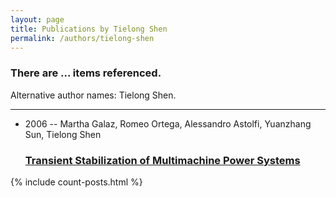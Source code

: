 ```yaml
---
layout: page
title: Publications by Tielong Shen
permalink: /authors/tielong-shen
---
```


<h3 id="number-posts">There are ... items referenced.</h3>
<p id='info-authors'>Alternative author names: Tielong Shen.</p>
<hr />
<ul class="post-list">
<li><span class='post-meta'>2006 -- Martha Galaz, Romeo Ortega, Alessandro Astolfi, Yuanzhang Sun, Tielong Shen</span><h3><a class='post-link' href="{{ site.baseurl }}/transient-stabilization-of-multimachine-power-systems">Transient Stabilization of Multimachine Power Systems</a></h3></li>

</ul>
{% include count-posts.html %}
